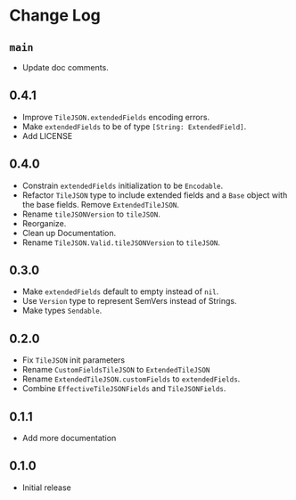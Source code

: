 # Change Log

## `main`
* Update doc comments.

## 0.4.1
* Improve `TileJSON.extendedFields` encoding errors.
* Make `extendedFields` to be of type `[String: ExtendedField]`.
* Add LICENSE

## 0.4.0
* Constrain `extendedFields` initialization to be `Encodable`.
* Refactor `TileJSON` type to include extended fields and a `Base` object with the base fields. Remove `ExtendedTileJSON`.
* Rename `tileJSONVersion` to `tileJSON`.
* Reorganize.
* Clean up Documentation.
* Rename `TileJSON.Valid.tileJSONVersion` to `tileJSON`.

## 0.3.0
* Make `extendedFields` default to empty instead of `nil`.
* Use `Version` type to represent SemVers instead of Strings.
* Make types `Sendable`.

## 0.2.0
* Fix `TileJSON` init parameters
* Rename `CustomFieldsTileJSON` to `ExtendedTileJSON`
* Rename `ExtendedTileJSON.customFields` to `extendedFields`.
* Combine `EffectiveTileJSONFields` and `TileJSONFields`.

## 0.1.1
* Add more documentation

## 0.1.0
* Initial release
